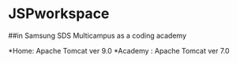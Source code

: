 # JSPworkspace
##in Samsung SDS Multicampus as a coding academy

*Home:     Apache Tomcat ver 9.0
*Academy : Apache Tomcat ver 7.0

